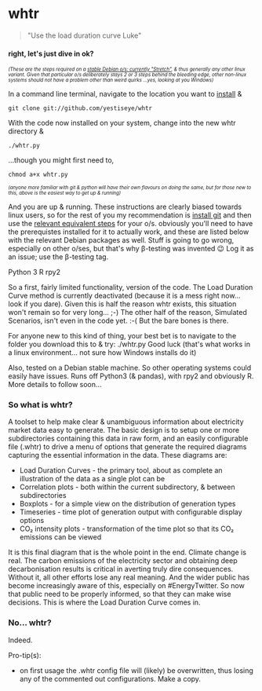 # whtr
> "Use the load duration curve Luke"

#### right, let's just dive in ok?
<sub><sup>*(These are the steps required on a [stable Debian o/s: currently "Stretch"](https://wiki.debian.org/DebianStable), & thus generally any other linux variant.  Given that particular o/s deliberately stays 2 or 3 steps behind the bleeding edge, other non-linux systems should not have a problem other than weird quirks …yes, looking at you Windows)*</sup></sub>

In a command line terminal, navigate to the location you want to [install](https://git-scm.com/docs/git-clone) &

```git clone git://github.com/yestiseye/whtr```

With the code now installed on your system, change into the new whtr directory &

```./whtr.py```

...though you might first need to,

```chmod a+x whtr.py```

<sub><sup>*(anyone more familiar with git & python will have their own flavours on doing the same, but for those new to this, above is the easiest way to get up & running)*</sup></sub>

And you are up & running.  These instructions are clearly biased towards linux users, so for the rest of you my recommendation is [install git](https://www.atlassian.com/git/tutorials/install-git) and then use the [relevant equivalent steps](https://git-scm.com/book/en/v2/Getting-Started-The-Command-Line) for your o/s.
obviously you'll need to have the prerequistes installed for it to actually work, and these are listed below with the relevant Debian packages as well.  Stuff is going to go wrong, especially on other o/ses, but that's why β-testing was invented :wink:  Log it as an issue; use the β-testing tag.

Python 3
R
rpy2

So a first, fairly limited functionality, version of the code.  The Load Duration Curve method is currently deactivated (because it is a mess right now... look if you dare).  Given this is half the reason whtr exists, this situation won't remain so for very long... ;-)  The other half of the reason, Simulated Scenarios, isn't even in the code yet. :-(
But the bare bones is there.

For anyone new to this kind of thing, your best bet is to navigate to the folder you download this to & try: ./whtr.py
Good luck (that's what works in a linux environment... not sure how Windows installs do it)

Also, tested on a Debian stable machine.  So other operating systems could easily have issues.  Runs off Python3 (& pandas), with rpy2 and obviously R.
More details to follow soon...

### So what is whtr?
A toolset to help make clear & unambiguous information about electricity market data easy to generate.  The basic design is to setup one or more subdirectories containing this data in raw form, and an easily configurable file (.whtr) to drive a menu of options that generate the required diagrams capturing the essential information in the data. These diagrams are:
 * Load Duration Curves - the primary tool, about as complete an illustration of the data as a single plot can be
 * Correlation plots - both within the current subdirectory, & between subdirectories
 * Boxplots - for a simple view on the distribution of generation types
 * Timeseries - time plot of generation output with configurable display options
 * CO₂ intensity plots - transformation of the time plot so that its CO₂ emissions can be viewed

It is this final diagram that is the whole point in the end.  Climate change is real.  The carbon emissions of the electricity sector and obtaining deep decarbonisation results is critical in averting truly dire consequences.  Without it, all other efforts lose any real meaning.  And the wider public has become increasingly aware of this, especially on #EnergyTwitter.  So now that public need to be properly informed, so that they can make wise decisions.
This is where the Load Duration Curve comes in.

### No… whtr?
Indeed.

Pro-tip(s):
 * on first usage the .whtr config file will (likely) be overwritten, thus losing any of the commented out configurations. Make a copy.
